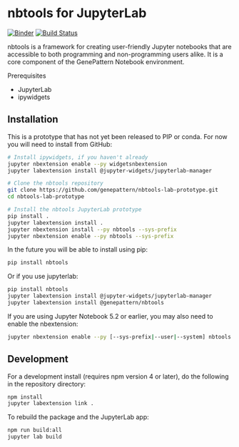 
# nbtools for JupyterLab

[![Binder](https://mybinder.org/badge_logo.svg)](https://mybinder.org/v2/gh/genepattern/nbtools/lab?urlpath=lab)
[![Build Status](https://travis-ci.org/genepattern/nbtools.svg?branch=lab)](https://travis-ci.org/genepattern/nbtools)

nbtools is a framework for creating user-friendly Jupyter notebooks that are accessible to both programming and non-programming users alike. It is a core component of the GenePattern Notebook environment.

Prerequisites

* JupyterLab
* ipywidgets


## Installation

This is a prototype that has not yet been released to PIP or conda. For now you will need to install from GitHub:

```bash
# Install ipywidgets, if you haven't already
jupyter nbextension enable --py widgetsnbextension
jupyter labextension install @jupyter-widgets/jupyterlab-manager

# Clone the nbtools repository
git clone https://github.com/genepattern/nbtools-lab-prototype.git
cd nbtools-lab-prototype

# Install the nbtools JupyterLab prototype
pip install .
jupyter labextension install .
jupyter nbextension install --py nbtools --sys-prefix
jupyter nbextension enable --py nbtools --sys-prefix
```

In the future you will be able to install using pip:

```bash
pip install nbtools
```

Or if you use jupyterlab:

```bash
pip install nbtools
jupyter labextension install @jupyter-widgets/jupyterlab-manager
jupyter labextension install @genepattern/nbtools
```

If you are using Jupyter Notebook 5.2 or earlier, you may also need to enable
the nbextension:
```bash
jupyter nbextension enable --py [--sys-prefix|--user|--system] nbtools
```

## Development

For a development install (requires npm version 4 or later), do the following in the repository directory:

```bash
npm install
jupyter labextension link .
```

To rebuild the package and the JupyterLab app:

```bash
npm run build:all
jupyter lab build
```
